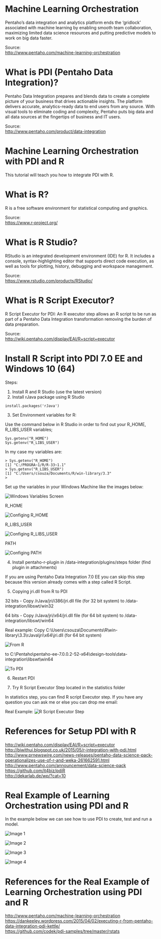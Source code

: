 # Machine Learning Orchestration
Pentaho’s data integration and analytics platform ends the ‘gridlock’ associated with machine learning by enabling smooth team collaboration, maximizing limited data science resources and putting predictive models to work on big data faster.

Source:<BR>
http://www.pentaho.com/machine-learning-orchestration <BR>

# What is PDI (Pentaho Data Integration)?

Pentaho Data Integration prepares and blends data to create a complete picture of your business that drives actionable insights. The platform delivers accurate, analytics-ready data to end users from any source. With visual tools to eliminate coding and complexity, Pentaho puts big data and all data sources at the fingertips of business and IT users.

Source: <BR>
http://www.pentaho.com/product/data-integration<BR>

# Machine Learning Orchestration with PDI and R

This tutorial will teach you how to integrate PDI with R.

# What is R?

R is a free software environment for statistical computing and graphics.

Source: <BR>
https://www.r-project.org/ <BR>

# What is R Studio?

RStudio is an integrated development environment (IDE) for R. It includes a console, syntax-highlighting editor that supports direct code execution, as well as tools for plotting, history, debugging and workspace management.

Source: <BR>
https://www.rstudio.com/products/RStudio/ <BR>


# What is R Script Executor?
R Script Executor for PDI: An R executor step allows an R script to be run as part of a Pentaho Data Integration transformation removing the burden of data preparation.

Source: <BR>
http://wiki.pentaho.com/display/EAI/R+script+executor<BR>

# Install R Script into PDI 7.0 EE and Windows 10 (64)

Steps:

1. Install R and R Studio (use the latest version)
2. Install rJava package using R Studio

```
install.packages('rJava')
```

3. Set Environment variables for R:

Use the command below in R Studio in order to find out your R_HOME, R_LIBS_USER variables;

```
Sys.getenv("R_HOME")
Sys.getenv("R_LIBS_USER")

```

In my case my variables are:

```
> Sys.getenv("R_HOME")
[1] "C:/PROGRA~1/R/R-33~1.1"
> Sys.getenv("R_LIBS_USER")
[1] "C:/Users/csouza/Documents/R/win-library/3.3"
> 
```

Set up the variables in your Windows Machine like the images below:

![Windows Variables Screen](https://github.com/caiomsouza/machine-learning-orchestration/samples/r/images/pdi_integration_with_r7.PNG)

R_HOME

![Configing R_HOME](https://github.com/caiomsouza/machine-learning-orchestration/samples/r/images/pdi_integration_with_r8.PNG)

R_LIBS_USER

![Configing R_LIBS_USER](https://github.com/caiomsouza/machine-learning-orchestration/samples/r/images/pdi_integration_with_r9.PNG)

PATH 

![Configing PATH](https://github.com/caiomsouza/machine-learning-orchestration/samples/r/images/pdi_integration_with_r10.PNG)


4. Install pentaho-r-plugin in /data-integration/plugins/steps folder  (find plugin in attachments)

If you are using Pentaho Data Integration 7.0 EE you can skip this step because this version already comes with a step called R Script.

5. Copying jri.dll from R to PDI

32 bits - Copy /rJava/jri/i386/jri.dll file (for 32 bit system) to /data-integration/libswt/win32

64 bits - Copy /rJava/jri/x64/jri.dll file (for 64 bit system) to /data-integration/libswt/win64

Real example: 
Copy C:\Users\csouza\Documents\R\win-library\3.3\rJava\jri\x64\jri.dll (for 64 bit system) 

![From R](https://github.com/caiomsouza/machine-learning-orchestration/samples/r/images/pdi_integration_with_r6.PNG)

to C:\Pentaho\pentaho-ee-7.0.0.2-52-x64\design-tools\data-integration\libswt\win64

![To PDI]( https://github.com/caiomsouza/machine-learning-orchestration/samples/r/images/pdi_integration_with_r5.PNG )


6. Restart PDI

7. Try R Script Executor Step located in the statistics folder

In statistics step, you can find R script Executor step.
If you have any question you can ask me or else you can drop me email:

Real Example:
![R Script Executor Step](https://github.com/caiomsouza/machine-learning-orchestration/samples/r/images/pdi_integration_with_r.PNG)


# References for Setup PDI with R
http://wiki.pentaho.com/display/EAI/R+script+executor <BR>
http://biwithui.blogspot.co.uk/2015/05/r-integration-with-pdi.html <BR>
http://www.prnewswire.com/news-releases/pentaho-data-science-pack-operationalizes-use-of-r-and-weka-261662591.html <BR>
http://www.pentaho.com/announcement/data-science-pack <BR>
https://github.com/it4biz/pdiR <BR>
http://dekarlab.de/wp/?cat=10 <BR>


# Real Example of Learning Orchestration using PDI and R

In the example below we can see how to use PDI to create, test and run a model.

![Image 1](https://github.com/caiomsouza/machine-learning-orchestration/samples/r/images/pdi_integration_with_r.PNG)

![Image 2](https://github.com/caiomsouza/machine-learning-orchestration/samples/r/images/pdi_integration_with_r2.PNG)

![Image 3](https://github.com/caiomsouza/machine-learning-orchestration/samples/r/images/pdi_integration_with_r3.PNG)

![Image 4](https://github.com/caiomsouza/machine-learning-orchestration/samples/r/images/pdi_integration_with_r4.PNG)


# References for the Real Example of Learning Orchestration using PDI and R
http://www.pentaho.com/machine-learning-orchestration <BR>
https://dankeeley.wordpress.com/2015/04/02/executing-r-from-pentaho-data-integration-pdi-kettle/ <BR>
https://github.com/codek/pdi-samples/tree/master/rstats <BR>

